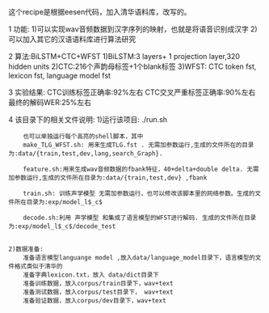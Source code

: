 这个recipe是根据eesen代码，加入清华语料库，改写的。

1 功能:
	1)可以实现wav音频数据到汉字序列的映射，也就是将语音识别成汉字
	2)可以加入其它的汉语语料库进行算法研究
	

2 算法:BiLSTM+CTC+WFST
	1)BiLSTM:3 layers+ 1 projection layer,320 hidden units
	2)CTC:216个声韵母标签+1个blank标签
	3)WFST: CTC token fst, lexicon fst, language model fst 

3 实验结果:
	CTC训练标签正确率:92%左右
	CTC交叉严重标签正确率:90%左右
	最终的解码WER:25%左右


4 该目录下的相关文件说明:
	1)运行该项目:
		./run.sh
			
		也可以单独运行每个高亮的shell脚本，其中
		make_TLG_WFST.sh: 用来生成TLG.fst . 无需加参数运行,生成的文件所在的目录为:data/{train,test,dev,lang,search_Graph}.

		feature.sh:用来生成wav音频数据的fbank特征，40+delta+double delta. 无需加参数运行,生成的文件所在目录为:data/{train,test,dev} ,fbank

		train.sh: 训练声学模型 无需加参数运行，也可以修改该脚本里的网络参数。生成的文件所在目录为:exp/model_l$_c$

		decode.sh:利用 声学模型 和集成了语言模型的WFST进行解码. 生成的文件所在目录为:exp/model_l$_c$/decode_test 


	2)数据准备:
		准备语言模型languange model ,放入data/language_model目录下，语言模型的文件格式类似于清华的
		准备字典lexicon.txt，放入 data/dict目录下
		准备训练数据，放入corpus/train目录下，wav+text
		准备测试数据，放入corpus/test目录下， wav+text
		准备验证数据，放入corpus/dev目录下，wav+text
